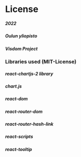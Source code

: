 # License
##### 2022
##### Oulun yliopisto
##### Visdom Project


### Libraries used (MIT-License)

##### react-chartjs-2 library
##### chart.js
##### react-dom
##### react-router-dom
##### react-router-hash-link
##### react-scripts
##### react-tooltip
